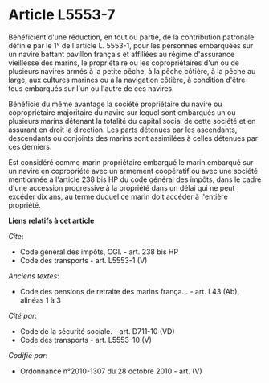 # Article L5553-7

Bénéficient d'une réduction, en tout ou partie, de la contribution patronale définie par le 1° de l'article L. 5553-1, pour
les personnes embarquées sur un navire battant pavillon français et affiliées au régime d'assurance vieillesse des marins, le
propriétaire ou les copropriétaires d'un ou de plusieurs navires armés à la petite pêche, à la pêche côtière, à la pêche au
large, aux cultures marines ou à la navigation côtière, à condition d'être tous embarqués sur l'un ou l'autre de ces
navires. 

Bénéficie du même avantage la société propriétaire du navire ou copropriétaire majoritaire du navire sur lequel sont
embarqués un ou plusieurs marins détenant la totalité du capital social de cette société et en assurant en droit la
direction. Les parts détenues par les ascendants, descendants ou conjoints des marins sont assimilées à celles détenues par
ces derniers. 

Est considéré comme marin propriétaire embarqué le marin embarqué sur un navire en copropriété avec un armement coopératif ou
avec une société mentionnée à l'article 238 bis HP du code général des impôts, dans le cadre d'une accession progressive à la
propriété dans un délai qui ne peut excéder dix ans, au terme duquel ce marin doit accéder à l'entière propriété.

**Liens relatifs à cet article**

_Cite_:

  - Code général des impôts, CGI. - art. 238 bis HP
  - Code des transports - art. L5553-1 (V)

_Anciens textes_:

  - Code des pensions de retraite des marins frança... - art. L43 (Ab), alinéas 1 à 3

_Cité par_:

  - Code de la sécurité sociale. - art. D711-10 (VD)
  - Code des transports - art. L5553-10 (V)

_Codifié par_:

  - Ordonnance n°2010-1307 du 28 octobre 2010 - art. (V)
